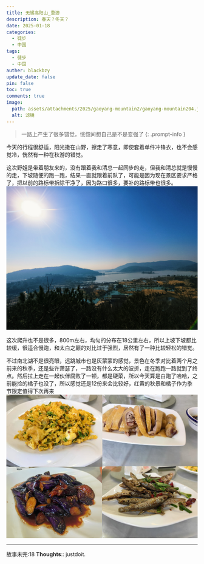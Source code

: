 ```yaml
---
title: 无锡高阳山_重游
description: 春天？冬天？
date: 2025-01-18
categories:
  - 徒步
  - 中国
tags:
  - 徒步
  - 中国
auther: blackbzy
update_date: false
pin: false
toc: true
comments: true
image:
  path: assets/attachments/2025/gaoyang-mountain2/gaoyang-mountain204.jpg
  alt: 滤镜
---
```


> 一路上产生了很多错觉，恍惚间想自己是不是变强了
{: .prompt-info }

今天的行程很舒适，阳光撒在山野，擦走了寒意，即使套着单件冲锋衣，也不会感觉冷，恍然有一种在秋游的错觉。

这次野姐是带着朋友来的，没有跟着我和清总一起同步的走，但我和清总就是慢慢的走，下坡随便的跑一跑，结果一直就跟着前队了，可能是因为现在景区要求严格了，把以前的路标带拆除干净了，因为路口很多，要补的路标带也很多。
![img](assets/attachments/2025/gaoyang-mountain2/gaoyang-mountain203.jpg)

这次爬升也不是很多，800m左右，均匀的分布在18公里左右，所以上坡下坡都比较缓，很适合慢跑，和太白之巅的对比过于强烈，居然有了一种比较轻松的错觉。

不过南北湖不是很亮眼，远跳城市也是灰蒙蒙的感觉，景色在冬季对比着两个月之前来的秋季，还是些许萧瑟了，一路没有什么太大的波折，走在跑跑一路就到了终点。然后拉上走在一起伙伴腐败了一顿，都是硬菜，所以今天算是白跑了哈哈，之前能捡的橘子也没了，所以感觉还是12份来会比较好，红黄的秋景和橘子作为季节限定值得下次再来
![img](assets/attachments/2025/gaoyang-mountain2/gaoyang-mountain202.jpg)

---
故事未完:18
**Thoughts**:: justdoit.

